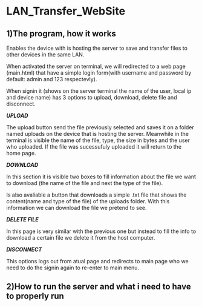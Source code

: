 # LAN_Transfer_WebSite

## 1)The program, how it works

Enables the device with is hosting the server to save and transfer files to other devices in the same LAN.

When activated the server on terminal, we will redirected to a web page (main.html) that have a simple login form(with username and password by default: admin and 123 respectevly).

When signin it (shows on the server terminal the name of the user, local ip and device name) has 3 options to upload, download, delete file and disconnect.

***UPLOAD***

The upload button send the file previously selected and saves it on a folder named uploads on the device that is hosting the server. Meanwhile in the terminal is visible the name of the file, type, the size in bytes and the user who uploaded.
If the file was sucessufuly uploaded it will return to the home page.

***DOWNLOAD***

In this section it is visible two boxes to fill information about the file we want to download (the name of the file and next the type of the file).

Is also avaliable a button that downloads a simple .txt file that shows the content(name and type of the file) of the uploads folder. With this information we can download the file we pretend to see.

***DELETE FILE***

In this page is very similar with the previous one but instead to fill the info to download a certain file we delete it from the host computer.

***DISCONNECT***

This options logs out from atual page and redirects to main page who we need to do the signin again to re-enter to main menu.

## 2)How to run the server and what i need to have to properly run
